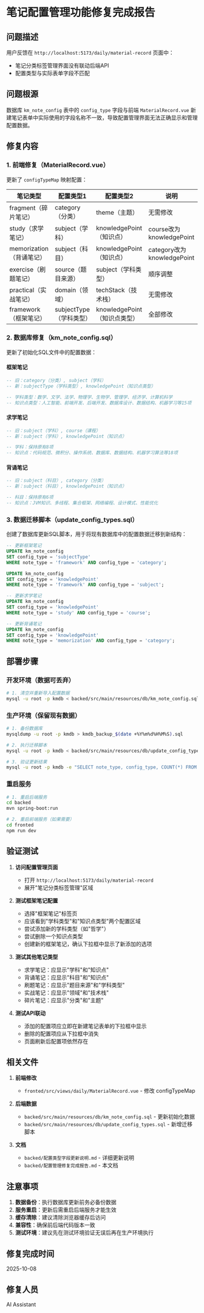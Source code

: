 # 笔记配置管理功能修复完成报告

## 问题描述

用户反馈在 `http://localhost:5173/daily/material-record` 页面中：
- 笔记分类标签管理界面没有联动后端API
- 配置类型与实际表单字段不匹配

## 问题根源

数据库 `km_note_config` 表中的 `config_type` 字段与前端 `MaterialRecord.vue` 新建笔记表单中实际使用的字段名称不一致，导致配置管理界面无法正确显示和管理配置数据。

## 修复内容

### 1. 前端修复（MaterialRecord.vue）

更新了 `configTypeMap` 映射配置：

| 笔记类型 | 配置类型1 | 配置类型2 | 说明 |
|---------|----------|----------|------|
| fragment（碎片笔记） | category（分类） | theme（主题） | 无需修改 |
| study（求学笔记） | subject（学科） | knowledgePoint（知识点） | course改为knowledgePoint |
| memorization（背诵笔记） | subject（科目） | knowledgePoint（知识点） | category改为knowledgePoint |
| exercise（刷题笔记） | source（题目来源） | subject（学科类型） | 顺序调整 |
| practical（实战笔记） | domain（领域） | techStack（技术栈） | 无需修改 |
| framework（框架笔记） | subjectType（学科类型） | knowledgePoint（知识点类型） | 全部修改 |

### 2. 数据库修复（km_note_config.sql）

更新了初始化SQL文件中的配置数据：

#### 框架笔记
```sql
-- 旧：category（分类）, subject（学科）
-- 新：subjectType（学科类型）, knowledgePoint（知识点类型）

-- 学科类型：数学、文学、法学、物理学、生物学、管理学、经济学、计算机科学
-- 知识点类型：人工智能、前端开发、后端开发、数据库设计、数据结构、机器学习等15项
```

#### 求学笔记
```sql
-- 旧：subject（学科）, course（课程）
-- 新：subject（学科）, knowledgePoint（知识点）

-- 学科：保持原有8项
-- 知识点：代码规范、微积分、操作系统、数据库、数据结构、机器学习算法等18项
```

#### 背诵笔记
```sql
-- 旧：subject（科目）, category（分类）
-- 新：subject（科目）, knowledgePoint（知识点）

-- 科目：保持原有6项
-- 知识点：JVM知识、多线程、集合框架、网络编程、设计模式、性能优化
```

### 3. 数据迁移脚本（update_config_types.sql）

创建了数据库更新SQL脚本，用于将现有数据库中的配置数据迁移到新结构：

```sql
-- 更新框架笔记
UPDATE km_note_config 
SET config_type = 'subjectType' 
WHERE note_type = 'framework' AND config_type = 'category';

UPDATE km_note_config 
SET config_type = 'knowledgePoint' 
WHERE note_type = 'framework' AND config_type = 'subject';

-- 更新求学笔记
UPDATE km_note_config 
SET config_type = 'knowledgePoint' 
WHERE note_type = 'study' AND config_type = 'course';

-- 更新背诵笔记
UPDATE km_note_config 
SET config_type = 'knowledgePoint' 
WHERE note_type = 'memorization' AND config_type = 'category';
```

## 部署步骤

### 开发环境（数据可丢弃）

```bash
# 1. 清空并重新导入配置数据
mysql -u root -p kmdb < backed/src/main/resources/db/km_note_config.sql
```

### 生产环境（保留现有数据）

```bash
# 1. 备份数据库
mysqldump -u root -p kmdb > kmdb_backup_$(date +%Y%m%d%H%M%S).sql

# 2. 执行迁移脚本
mysql -u root -p kmdb < backed/src/main/resources/db/update_config_types.sql

# 3. 验证更新结果
mysql -u root -p kmdb -e "SELECT note_type, config_type, COUNT(*) FROM km_note_config GROUP BY note_type, config_type;"
```

### 重启服务

```bash
# 1. 重启后端服务
cd backed
mvn spring-boot:run

# 2. 重启前端服务（如果需要）
cd fronted
npm run dev
```

## 验证测试

1. **访问配置管理页面**
   - 打开 `http://localhost:5173/daily/material-record`
   - 展开"笔记分类标签管理"区域

2. **测试框架笔记配置**
   - 选择"框架笔记"标签页
   - 应该看到"学科类型"和"知识点类型"两个配置区域
   - 尝试添加新的学科类型（如"哲学"）
   - 尝试删除一个知识点类型
   - 创建新的框架笔记，确认下拉框中显示了新添加的选项

3. **测试其他笔记类型**
   - 求学笔记：应显示"学科"和"知识点"
   - 背诵笔记：应显示"科目"和"知识点"
   - 刷题笔记：应显示"题目来源"和"学科类型"
   - 实战笔记：应显示"领域"和"技术栈"
   - 碎片笔记：应显示"分类"和"主题"

4. **测试API联动**
   - 添加的配置项应立即在新建笔记表单的下拉框中显示
   - 删除的配置项应从下拉框中消失
   - 页面刷新后配置项依然存在

## 相关文件

1. **前端修改**
   - `fronted/src/views/daily/MaterialRecord.vue` - 修改 configTypeMap

2. **后端数据**
   - `backed/src/main/resources/db/km_note_config.sql` - 更新初始化数据
   - `backed/src/main/resources/db/update_config_types.sql` - 新增迁移脚本

3. **文档**
   - `backed/配置类型字段更新说明.md` - 详细更新说明
   - `backed/配置管理修复完成报告.md` - 本文档

## 注意事项

1. **数据备份**：执行数据库更新前务必备份数据
2. **服务重启**：更新后需重启后端服务才能生效
3. **缓存清除**：建议清除浏览器缓存后访问
4. **兼容性**：确保前后端代码版本一致
5. **测试环境**：建议先在测试环境验证无误后再在生产环境执行

## 修复完成时间

2025-10-08

## 修复人员

AI Assistant


